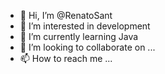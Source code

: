 - 👋 Hi, I’m @RenatoSant
- 👀 I’m interested in development
- 🌱 I’m currently learning Java
- 💞️ I’m looking to collaborate on ...
- 📫 How to reach me ...

<!---
RenatoSant/RenatoSant is a ✨ special ✨ repository because its `README.md` (this file) appears on your GitHub profile.
You can click the Preview link to take a look at your changes.
--->
